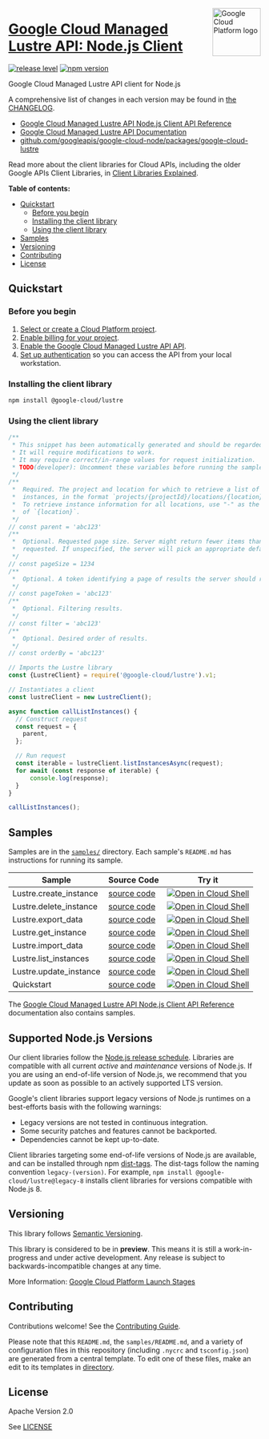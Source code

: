 [//]: # "This README.md file is auto-generated, all changes to this file will be lost."
[//]: # "To regenerate it, use `python -m synthtool`."
<img src="https://avatars2.githubusercontent.com/u/2810941?v=3&s=96" alt="Google Cloud Platform logo" title="Google Cloud Platform" align="right" height="96" width="96"/>

# [Google Cloud Managed Lustre API: Node.js Client](https://github.com/googleapis/google-cloud-node/tree/main/packages/google-cloud-lustre)

[![release level](https://img.shields.io/badge/release%20level-preview-yellow.svg?style=flat)](https://cloud.google.com/terms/launch-stages)
[![npm version](https://img.shields.io/npm/v/@google-cloud/lustre.svg)](https://www.npmjs.org/package/@google-cloud/lustre)




Google Cloud Managed Lustre API client for Node.js


A comprehensive list of changes in each version may be found in
[the CHANGELOG](https://github.com/googleapis/google-cloud-node/tree/main/packages/google-cloud-lustre/CHANGELOG.md).

* [Google Cloud Managed Lustre API Node.js Client API Reference][client-docs]
* [Google Cloud Managed Lustre API Documentation][product-docs]
* [github.com/googleapis/google-cloud-node/packages/google-cloud-lustre](https://github.com/googleapis/google-cloud-node/tree/main/packages/google-cloud-lustre)

Read more about the client libraries for Cloud APIs, including the older
Google APIs Client Libraries, in [Client Libraries Explained][explained].

[explained]: https://cloud.google.com/apis/docs/client-libraries-explained

**Table of contents:**


* [Quickstart](#quickstart)
  * [Before you begin](#before-you-begin)
  * [Installing the client library](#installing-the-client-library)
  * [Using the client library](#using-the-client-library)
* [Samples](#samples)
* [Versioning](#versioning)
* [Contributing](#contributing)
* [License](#license)

## Quickstart

### Before you begin

1.  [Select or create a Cloud Platform project][projects].
1.  [Enable billing for your project][billing].
1.  [Enable the Google Cloud Managed Lustre API API][enable_api].
1.  [Set up authentication][auth] so you can access the
    API from your local workstation.

### Installing the client library

```bash
npm install @google-cloud/lustre
```


### Using the client library

```javascript
/**
 * This snippet has been automatically generated and should be regarded as a code template only.
 * It will require modifications to work.
 * It may require correct/in-range values for request initialization.
 * TODO(developer): Uncomment these variables before running the sample.
 */
/**
 *  Required. The project and location for which to retrieve a list of
 *  instances, in the format `projects/{projectId}/locations/{location}`.
 *  To retrieve instance information for all locations, use "-" as the value
 *  of `{location}`.
 */
// const parent = 'abc123'
/**
 *  Optional. Requested page size. Server might return fewer items than
 *  requested. If unspecified, the server will pick an appropriate default.
 */
// const pageSize = 1234
/**
 *  Optional. A token identifying a page of results the server should return.
 */
// const pageToken = 'abc123'
/**
 *  Optional. Filtering results.
 */
// const filter = 'abc123'
/**
 *  Optional. Desired order of results.
 */
// const orderBy = 'abc123'

// Imports the Lustre library
const {LustreClient} = require('@google-cloud/lustre').v1;

// Instantiates a client
const lustreClient = new LustreClient();

async function callListInstances() {
  // Construct request
  const request = {
    parent,
  };

  // Run request
  const iterable = lustreClient.listInstancesAsync(request);
  for await (const response of iterable) {
      console.log(response);
  }
}

callListInstances();

```



## Samples

Samples are in the [`samples/`](https://github.com/googleapis/google-cloud-node/tree/main/packages/google-cloud-lustre/samples) directory. Each sample's `README.md` has instructions for running its sample.

| Sample                      | Source Code                       | Try it |
| --------------------------- | --------------------------------- | ------ |
| Lustre.create_instance | [source code](https://github.com/googleapis/google-cloud-node/blob/main/packages/google-cloud-lustre/samples/generated/v1/lustre.create_instance.js) | [![Open in Cloud Shell][shell_img]](https://console.cloud.google.com/cloudshell/open?git_repo=https://github.com/googleapis/google-cloud-node&page=editor&open_in_editor=packages/google-cloud-lustre/samples/generated/v1/lustre.create_instance.js,packages/google-cloud-lustre/samples/README.md) |
| Lustre.delete_instance | [source code](https://github.com/googleapis/google-cloud-node/blob/main/packages/google-cloud-lustre/samples/generated/v1/lustre.delete_instance.js) | [![Open in Cloud Shell][shell_img]](https://console.cloud.google.com/cloudshell/open?git_repo=https://github.com/googleapis/google-cloud-node&page=editor&open_in_editor=packages/google-cloud-lustre/samples/generated/v1/lustre.delete_instance.js,packages/google-cloud-lustre/samples/README.md) |
| Lustre.export_data | [source code](https://github.com/googleapis/google-cloud-node/blob/main/packages/google-cloud-lustre/samples/generated/v1/lustre.export_data.js) | [![Open in Cloud Shell][shell_img]](https://console.cloud.google.com/cloudshell/open?git_repo=https://github.com/googleapis/google-cloud-node&page=editor&open_in_editor=packages/google-cloud-lustre/samples/generated/v1/lustre.export_data.js,packages/google-cloud-lustre/samples/README.md) |
| Lustre.get_instance | [source code](https://github.com/googleapis/google-cloud-node/blob/main/packages/google-cloud-lustre/samples/generated/v1/lustre.get_instance.js) | [![Open in Cloud Shell][shell_img]](https://console.cloud.google.com/cloudshell/open?git_repo=https://github.com/googleapis/google-cloud-node&page=editor&open_in_editor=packages/google-cloud-lustre/samples/generated/v1/lustre.get_instance.js,packages/google-cloud-lustre/samples/README.md) |
| Lustre.import_data | [source code](https://github.com/googleapis/google-cloud-node/blob/main/packages/google-cloud-lustre/samples/generated/v1/lustre.import_data.js) | [![Open in Cloud Shell][shell_img]](https://console.cloud.google.com/cloudshell/open?git_repo=https://github.com/googleapis/google-cloud-node&page=editor&open_in_editor=packages/google-cloud-lustre/samples/generated/v1/lustre.import_data.js,packages/google-cloud-lustre/samples/README.md) |
| Lustre.list_instances | [source code](https://github.com/googleapis/google-cloud-node/blob/main/packages/google-cloud-lustre/samples/generated/v1/lustre.list_instances.js) | [![Open in Cloud Shell][shell_img]](https://console.cloud.google.com/cloudshell/open?git_repo=https://github.com/googleapis/google-cloud-node&page=editor&open_in_editor=packages/google-cloud-lustre/samples/generated/v1/lustre.list_instances.js,packages/google-cloud-lustre/samples/README.md) |
| Lustre.update_instance | [source code](https://github.com/googleapis/google-cloud-node/blob/main/packages/google-cloud-lustre/samples/generated/v1/lustre.update_instance.js) | [![Open in Cloud Shell][shell_img]](https://console.cloud.google.com/cloudshell/open?git_repo=https://github.com/googleapis/google-cloud-node&page=editor&open_in_editor=packages/google-cloud-lustre/samples/generated/v1/lustre.update_instance.js,packages/google-cloud-lustre/samples/README.md) |
| Quickstart | [source code](https://github.com/googleapis/google-cloud-node/blob/main/packages/google-cloud-lustre/samples/quickstart.js) | [![Open in Cloud Shell][shell_img]](https://console.cloud.google.com/cloudshell/open?git_repo=https://github.com/googleapis/google-cloud-node&page=editor&open_in_editor=packages/google-cloud-lustre/samples/quickstart.js,packages/google-cloud-lustre/samples/README.md) |



The [Google Cloud Managed Lustre API Node.js Client API Reference][client-docs] documentation
also contains samples.

## Supported Node.js Versions

Our client libraries follow the [Node.js release schedule](https://github.com/nodejs/release#release-schedule).
Libraries are compatible with all current _active_ and _maintenance_ versions of
Node.js.
If you are using an end-of-life version of Node.js, we recommend that you update
as soon as possible to an actively supported LTS version.

Google's client libraries support legacy versions of Node.js runtimes on a
best-efforts basis with the following warnings:

* Legacy versions are not tested in continuous integration.
* Some security patches and features cannot be backported.
* Dependencies cannot be kept up-to-date.

Client libraries targeting some end-of-life versions of Node.js are available, and
can be installed through npm [dist-tags](https://docs.npmjs.com/cli/dist-tag).
The dist-tags follow the naming convention `legacy-(version)`.
For example, `npm install @google-cloud/lustre@legacy-8` installs client libraries
for versions compatible with Node.js 8.

## Versioning

This library follows [Semantic Versioning](http://semver.org/).







This library is considered to be in **preview**. This means it is still a
work-in-progress and under active development. Any release is subject to
backwards-incompatible changes at any time.


More Information: [Google Cloud Platform Launch Stages][launch_stages]

[launch_stages]: https://cloud.google.com/terms/launch-stages

## Contributing

Contributions welcome! See the [Contributing Guide](https://github.com/googleapis/google-cloud-node/blob/main/CONTRIBUTING.md).

Please note that this `README.md`, the `samples/README.md`,
and a variety of configuration files in this repository (including `.nycrc` and `tsconfig.json`)
are generated from a central template. To edit one of these files, make an edit
to its templates in
[directory](https://github.com/googleapis/synthtool).

## License

Apache Version 2.0

See [LICENSE](https://github.com/googleapis/google-cloud-node/blob/main/LICENSE)

[client-docs]: https://cloud.google.com/nodejs/docs/reference/lustre/latest
[product-docs]: https://cloud.google.com/managed-lustre/docs
[shell_img]: https://gstatic.com/cloudssh/images/open-btn.png
[projects]: https://console.cloud.google.com/project
[billing]: https://support.google.com/cloud/answer/6293499#enable-billing
[enable_api]: https://console.cloud.google.com/flows/enableapi?apiid=lustre.googleapis.com
[auth]: https://cloud.google.com/docs/authentication/external/set-up-adc-local
